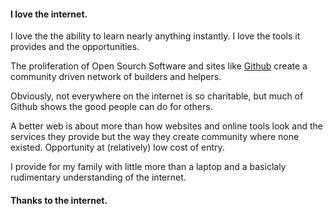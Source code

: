 #### I love the internet.  

I love the the ability to learn nearly anything instantly.  I love the tools it provides and the opportunities.  

The proliferation of Open Sourch Software and sites like [Github](http://github.com) create a community driven network of builders and helpers.  

Obviously, not everywhere on the internet is so charitable, but much of Github shows the good people can do for others.

A better web is about more than how websites and online tools look and the services they provide but the way they create community where none existed.  Opportunity at (relatively) low cost of entry.  

I provide for my family with little more than a laptop and a basiclaly rudimentary understanding of the internet.

#### Thanks to the internet.